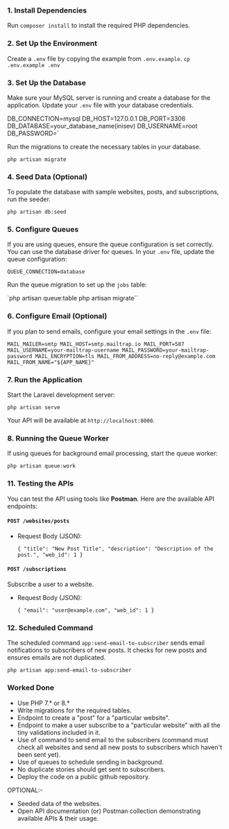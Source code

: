### 1. **Install Dependencies**

Run `composer install` to install the required PHP dependencies.

### 2. **Set Up the Environment**

Create a `.env` file by copying the example from `.env.example`.
`cp .env.example .env`

### 3. **Set Up the Database**

Make sure your MySQL server is running and create a database for the application. Update your `.env` file with your database credentials.

DB_CONNECTION=mysql
DB_HOST=127.0.0.1
DB_PORT=3306
DB_DATABASE=your_database_name(inisev)
DB_USERNAME=root
DB_PASSWORD=`

Run the migrations to create the necessary tables in your database.

`php artisan migrate`

### 4. **Seed Data (Optional)**

To populate the database with sample websites, posts, and subscriptions, run the seeder.

`php artisan db:seed`

### 5. **Configure Queues**

If you are using queues, ensure the queue configuration is set correctly. You can use the database driver for queues. In your `.env` file, update the queue configuration:

`QUEUE_CONNECTION=database`

Run the queue migration to set up the `jobs` table:

`php artisan queue:table
php artisan migrate``

### 6. **Configure Email (Optional)**

If you plan to send emails, configure your email settings in the `.env` file:

`MAIL_MAILER=smtp
MAIL_HOST=smtp.mailtrap.io
MAIL_PORT=587
MAIL_USERNAME=your-mailtrap-username
MAIL_PASSWORD=your-mailtrap-password
MAIL_ENCRYPTION=tls
MAIL_FROM_ADDRESS=no-reply@example.com
MAIL_FROM_NAME="${APP_NAME}"`

### 7. **Run the Application**

Start the Laravel development server:

`php artisan serve`

Your API will be available at `http://localhost:8000`.

### 8. **Running the Queue Worker**

If  using queues for background email processing, start the queue worker:

`php artisan queue:work`


### 11. **Testing the APIs**

You can test the API using tools like **Postman**. Here are the available API endpoints:




#### `POST /websites/posts`


-   Request Body (JSON):


    `{
        "title": "New Post Title",
        "description": "Description of the post.",
        "web_id": 1
    }` 


#### `POST /subscriptions`

Subscribe a user to a website.

-   Request Body (JSON):


    `{
        "email": "user@example.com",
        "web_id": 1
    }` 


### 12. **Scheduled Command**

The scheduled command `app:send-email-to-subscriber` sends email notifications to subscribers of new posts. It checks for new posts and ensures emails are not duplicated.

`php artisan app:send-email-to-subscriber` 



### Worked Done
- Use PHP 7.* or 8.*
- Write migrations for the required tables.
- Endpoint to create a "post" for a "particular website".
- Endpoint to make a user subscribe to a "particular website" with all the tiny validations included in it.
- Use of command to send email to the subscribers (command must check all websites and send all new posts to subscribers which haven't been sent yet).
- Use of queues to schedule sending in background.
- No duplicate stories should get sent to subscribers.
- Deploy the code on a public github repository.

OPTIONAL:-
- Seeded data of the websites.
- Open API documentation (or) Postman collection demonstrating available APIs & their usage.
